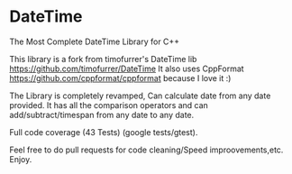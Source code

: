 # DateTime
The Most Complete DateTime Library for C++

This library is a fork from timofurrer's DateTime lib https://github.com/timofurrer/DateTime
It also uses CppFormat https://github.com/cppformat/cppformat because I love it :)

The Library is completely revamped, Can calculate date from any date provided.
It has all the comparison operators and can add/subtract/timespan from any date to any date.

Full code coverage (43 Tests) (google tests/gtest).

Feel free to do pull requests for code cleaning/Speed improovements,etc.
Enjoy.
